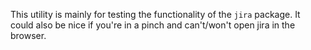 This utility is mainly for testing the functionality of the `jira` package. It could also be nice if you're in a pinch and can't/won't open jira in the browser.

